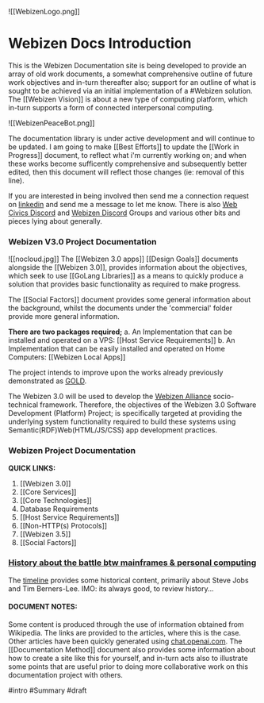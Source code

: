 ![[WebizenLogo.png]]
# Webizen Docs Introduction

This is the Webizen Documentation site is being developed to provide an array of old work documents, a somewhat comprehensive outline of future work objectives and in-turn thereafter also; support for an outline of what is sought to be achieved via an initial implementation of a #Webizen solution.  The [[Webizen Vision]] is about a new type of computing platform, which in-turn supports a form of connected interpersonal computing.

![[WebizenPeaceBot.png]]

The documentation library is under active development and will continue to be updated.  I am going to make [[Best Efforts]] to update the [[Work in Progress]] document, to reflect what i'm currently working on; and when these works become sufficently comprehensive and subsequently better edited, then this document will reflect those changes (ie: removal of this line).

If you are interested in being involved then send me a connection request on [linkedin](https://www.linkedin.com/in/ubiquitous/) and send me a message to let me know.  There is also  [Web Civics Discord](https://discord.gg/HX7W4gY45N)  and [Webizen Discord](https://discord.gg/nUxCH6CCyZ) Groups and various other bits and pieces lying about generally.  

### Webizen V3.0 Project Documentation

![[nocloud.jpg]]
The [[Webizen 3.0 apps]] [[Design Goals]] documents alongside the [[Webizen 3.0]], provides information about the objectives, which seek to use [[GoLang Libraries]] as a means to quickly produce a solution that provides basic functionality as required to make progress.

The [[Social Factors]] document provides some general information about the background, whilst the documents under the 'commercial' folder provide more general information.

**There are two packages required;**
a. An Implementation that can be installed and operated on a VPS:  [[Host Service Requirements]]
b. An Implementation that can be easily installed and operated on Home Computers: [[Webizen Local Apps]]

The project intends to improve upon the works already previously demonstrated as [GOLD](https://github.com/linkeddata/gold). 

The Webizen 3.0 will be used to develop the [Webizen Alliance](Webizen%20Alliance.md) socio-technical framework.  Therefore, the objectives of the Webizen 3.0 Software Development (Platform) Project; is specifically targeted at providing the underlying system functionality required to build these systems using Semantic(RDF)Web(HTML/JS/CSS) app development practices.

### Webizen Project Documentation

**QUICK LINKS:**
1. [[Webizen 3.0]]  
3. [[Core Services]] 
4. [[Core Technologies]]
5. Database Requirements
6. [[Host Service Requirements]] 
7. [[Non-HTTP(s) Protocols]] 
8. [[Webizen 3.5]] 
9. [[Social Factors]]

### [History about the battle btw mainframes & personal computing](https://cdn.knightlab.com/libs/timeline3/latest/embed/index.html?source=1WXgSplqAB62oMSdwqli_1G3k37c0y6fZkZJLzc5Www8)

The [timeline](https://cdn.knightlab.com/libs/timeline3/latest/embed/index.html?source=1WXgSplqAB62oMSdwqli_1G3k37c0y6fZkZJLzc5Www8) provides some historical content, primarily about Steve Jobs and Tim Berners-Lee.  IMO: its always good, to review history... 

#### DOCUMENT NOTES:
Some content is produced through the use of information obtained from Wikipedia.  The links are provided to the articles, where this is the case. Other articles have been quickly generated using [chat.openai.com](https://chat.openai.com).  The [[Documentation Method]] document also provides some information about how to create a site like this for yourself, and in-turn acts also to illustrate some points that are useful prior to doing more collaborative work on this documentation project with others. 


#intro #Summary #draft
